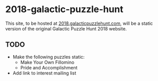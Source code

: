 # 2018-galactic-puzzle-hunt

This site, to be hosted at [2018.galacticpuzzlehunt.com](https://2018.galacticpuzzlehunt.com), will be a static version of the original Galactic Puzzle Hunt 2018 website.

## TODO

* Make the following puzzles static:
  - Make Your Own Fillomino
  - Pride and Accomplishment
* Add link to interest mailing list
